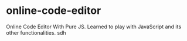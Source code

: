 # online-code-editor
Online Code Editor With Pure JS.
Learned to play with JavaScript and its other functionalities.
sdh
